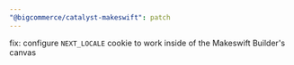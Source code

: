```yaml
---
"@bigcommerce/catalyst-makeswift": patch
---
```


fix: configure `NEXT_LOCALE` cookie to work inside of the Makeswift Builder's canvas
